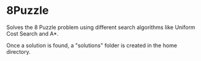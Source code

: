 # 8Puzzle
Solves the 8 Puzzle problem using different search algorithms like Uniform Cost Search and A*.

Once a solution is found, a "solutions" folder is created in the home directory.
